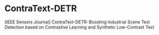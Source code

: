 # ContraText-DETR
[IEEE Sensors Journal] ContraText-DETR: Boosting Industrial Scene Text Detection based on Contrastive Learning and Synthetic Low-Contrast Text
